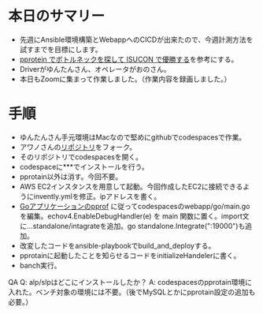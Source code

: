 # 本日のサマリー
- 先週にAnsible環境構築とWebappへのCICDが出来たので、今週計測方法を試すまでを目標にします。
- [pprotein でボトルネックを探して ISUCON で優勝する](https://zenn.dev/team_soda/articles/20231206000000)を参考にする。
- Driverがゆんたんさん、オペレータがおのさん。
- 本日もZoomに集まって作業しました。（作業内容を録画しました。）

# 手順
- ゆんたんさん手元環境はMacなので堅めにgithubでcodespacesで作業。
- アワノさんの[リポジトリ](https://github.com/Akijin007/isucon13)をフォーク。
- そのリポジトリでcodespacesを開く。
- codespaceに***でインストールを行う。
- pprotain以外は消す。今回不要。
- AWS EC2インスタンスを用意して起動。今回作成したEC2に接続できるようにinvently.ymlを修正。ipアドレスを書く。
- [Goアプリケーションのpprof](https://zenn.dev/team_soda/articles/20231206000000#go%E3%82%A2%E3%83%97%E3%83%AA%E3%82%B1%E3%83%BC%E3%82%B7%E3%83%A7%E3%83%B3%E3%81%AEpprof)
に従ってcodespacesのwebapp/go/main.goを編集。echov4.EnableDebugHandler(e) を main 関数に置く。import文に...standalone/intagrateを追加。go standalone.Integrate(":19000")も追加。
- 改変したコードをansible-playbookでbuild_and_deployする。
- pprotainに起動したことを知らせるコードをinitializeHandelerに書く。
- banch実行。

QA
Q: alp/slpはどこにインストールしたか？
A: codespacesのpprotain環境に入れた。ベンチ対象の環境には不要。（後でMySQLとかにpprotain設定の追加も必要。）
